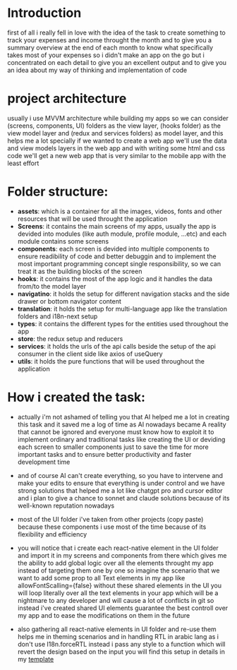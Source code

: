 # Introduction
first of all i really fell in love with the idea of the task to create something to track your expenses and income throught the month and to give you a summary overview at the end of each month to know what specifically takes most of your expenses so i didn't make an app on the go but i concentrated on each detail to give you an excellent output and to give you an idea about my way of thinking and implementation of code

# project architecture
usually i use MVVM architecture while building my apps so we can consider (screens, components, UI) folders as the view layer, (hooks folder) as the view model layer and (redux and services folders) as model layer, and this helps me a lot specially if we wanted to create a web app we'll use the data and view models layers in the web app and with writing some html and css code we'll get a new web app that is very similar to the mobile app with the least effort

# Folder structure:
- **assets**: which is a container for all the images, videos, fonts and other resources that will be used throught the application
- **Screens**: it contains the main screens of my apps, usually the app is devided into modules (like auth module, profile module, ...etc) and each module contains some screens
- **components**: each screen is devided into multiple components to ensure readibility of code and better debuggin and to implement the most important programming concept single responsibility, so we can treat it as the building blocks of the screen
- **hooks**: it contains the most of the app logic and it handles the data from/to the model layer
- **navigatino**: it holds the setup for different navigation stacks and the side drawer or bottom navigator content
- **translation**: it holds the setup for multi-language app like the translation folders and i18n-next setup
- **types**: it contains the different types for the entities used throughout the app
- **store**: the redux setup and reducers
- **services**: it holds the urls of the api calls beside the setup of the api consumer in the client side like axios of useQuery
- **utils**: it holds the pure functions that will be used throughout the application

# How i created the task:
- actually i'm not ashamed of telling you that AI helped me a lot in creating this task and it saved me a log of time as AI nowadays became A reality that cannot be ignored and everyone must know how to exploit it to implement ordinary and traditional tasks like creating the UI or deviding each screen to smaller components just to save the time for more important tasks and to ensure better productivity and faster development time

- and of course AI can't create everything, so you have to intervene and make your edits to ensure that everything is under control and we have strong solutions that helped me a lot like chatgpt pro and cursor editor and i plan to give a chance to sonnet and claude solutions because of its well-known reputation nowadays

- most of the UI folder i've taken from other projects (copy paste) because these components i use most of the time because of its flexibility and efficiency

- you will notice that i create each react-native element in the UI folder and import it in my screens and components from there which gives me the ability to add global logic over all the elements throught my app instead of targeting them one by one so imagine the scenario that we want to add some prop to all Text elements in my app like allowFontScalling={false} without these shared elements in the UI you will loop literally over all the text elements in your app which will be a nightmare to any developer and will cause a lot of conflicts in git so instead i've created shared UI elements guarantee the best controll over my app and to ease the modifications on them in the future

- also gathering all react-native elements in UI folder and re-use them helps me in theming scenarios and in handling RTL in arabic lang as i don't use I18n.forceRTL instead i pass any style to a function which will revert the design based on the input you will find this setup in details in my [template](https://github.com/matthewadel/react-native-template-starter)

